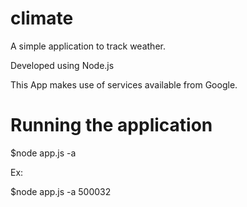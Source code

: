 # climate
A simple application to track weather.

Developed using Node.js

This App makes use of services available from Google.

# Running the application

$node app.js -a <your-address>

Ex:

$node app.js -a 500032
